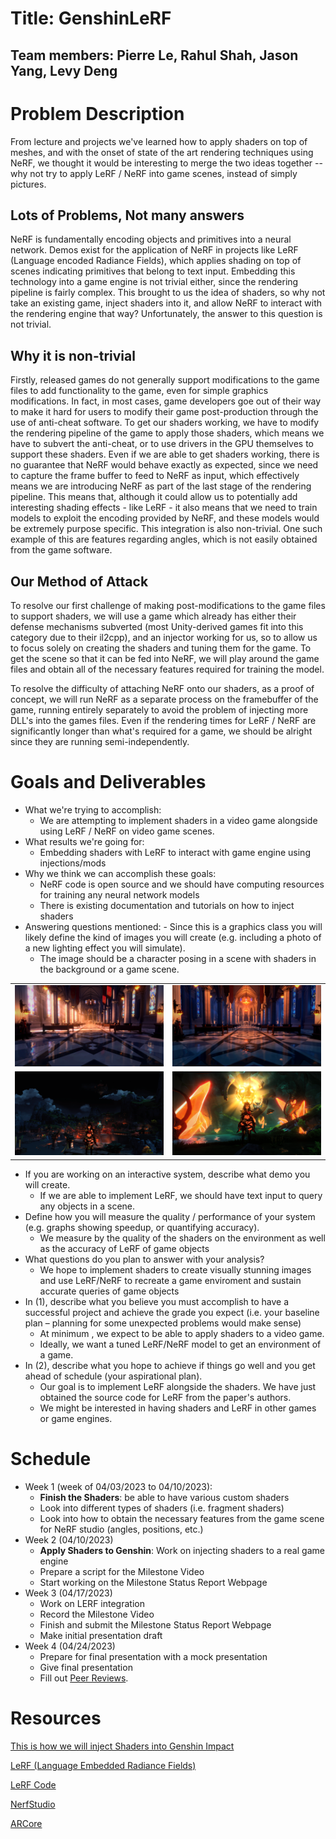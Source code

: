 # **Title:** GenshinLeRF

## **Team members:** Pierre Le, Rahul Shah, Jason Yang, Levy Deng


# Problem Description
From lecture and projects we've learned how to apply shaders on top of meshes, and with the onset of state of the art rendering techniques using NeRF, we thought it would be interesting to merge the two ideas together -- why not try to apply LeRF / NeRF into game scenes, instead of simply pictures.


## Lots of Problems, Not many answers
NeRF is fundamentally encoding objects and primitives into a neural network. Demos exist for the application of NeRF in projects like LeRF (Language encoded Radiance Fields), which applies shading on top of scenes indicating primitives that belong to text input. Embedding this technology into a game engine is not trivial either, since the rendering pipeline is fairly complex. This brought to us the idea of shaders, so why not take an existing game, inject shaders into it, and allow NeRF to interact with the rendering engine that way? Unfortunately, the answer to this question is not trivial.


## Why it is non-trivial

Firstly, released games do not generally support modifications to the game files to add functionality to the game, even for simple graphics modifications. In fact, in most cases, game developers goe out of their way to make it hard for users to modify their game post-production through the use of anti-cheat software. To get our shaders working, we have to modify the rendering pipeline of the game to apply those shaders, which means we have to subvert the anti-cheat, or to use drivers in the GPU themselves to support these shaders.
Even if we are able to get shaders working, there is no guarantee that NeRF would behave exactly as expected, since we need to capture the frame buffer to feed to NeRF as input, which effectively means we are introducing NeRF as part of the last stage of the rendering pipeline. This means that, although it could allow us to potentially add interesting shading effects - like LeRF - it also means that we need to train models to exploit the encoding provided by NeRF, and these models would be extremely purpose specific. This integration is also non-trivial. One such example of this are features regarding angles, which is not easily obtained from the game software.

## Our Method of Attack

To resolve our first challenge of making post-modifications to the game files to support shaders, we will use a game which already has either their defense mechanisms subverted (most Unity-derived games fit into this category due to their il2cpp), and an injector working for us, so to allow us to focus solely on creating the shaders and tuning them for the game. To get the scene so that it can be fed into NeRF, we will play around the game files and obtain all of the necessary features required for training the model.

To resolve the difficulty of attaching NeRF onto our shaders, as a proof of concept, we will run NeRF as a separate process on the framebuffer of the game, running entirely separately to avoid the problem of injecting more DLL's into the games files. Even if the rendering times for LeRF / NeRF are significantly longer than what's required for a game, we should be alright since they are running semi-independently.


# Goals and Deliverables
- What we're trying to accomplish:
  - We are attempting to implement shaders in a video game alongside using LeRF / NeRF on video game scenes. 
- What results we're going for:
    - Embedding shaders with LeRF to interact with game engine using injections/mods
- Why we think we can accomplish these goals:
    - NeRF code is open source and we should have computing resources for training any neural network models
    - There is existing documentation and tutorials on how to inject shaders 
- Answering questions mentioned: - Since this is a graphics class you will likely define the kind of images you will create (e.g. including a photo of a new lighting effect you will simulate).
    - The image should be a character posing in a scene with shaders in the background or a game scene.
<table>
  <tr>
    <td> <img src="images/1.png" ></td>
    <td><img src="images/2.png" > </td>
   </tr> 
   <tr>
      <td><img src="images/3.png"></td>
      <td><img src="images/4.png">
  </td>
  </tr>
</table>

- If you are working on an interactive system, describe what demo you will create.
    - If we are able to implement LeRF, we should have text input to query any objects in a scene.
- Define how you will measure the quality / performance of your system (e.g. graphs showing speedup, or quantifying accuracy).
    - We measure by the quality of the shaders on the environment as well as the accuracy of LeRF of game objects
- What questions do you plan to answer with your analysis?
    - We hope to implement shaders to create visually stunning images and use LeRF/NeRF to recreate a game enviroment and sustain accurate queries of game objects
- In (1), describe what you believe you must accomplish to have a successful project and achieve the grade you expect (i.e. your baseline plan – planning for some unexpected problems would make sense)
    - At minimum , we expect to be able to apply shaders to a video game. 
    - Ideally, we want a tuned LeRF/NeRF model to get an environment of a game.
- In (2), describe what you hope to achieve if things go well and you get ahead of schedule (your aspirational plan).
    - Our goal is to implement LeRF alongside the shaders. We have just obtained the source code for LeRF from the paper's authors.
    - We might be interested in having shaders and LeRF in other games or game engines.


# Schedule
- Week 1 (week of 04/03/2023 to 04/10/2023):
  - **Finish the Shaders**: be able to have various custom shaders
  - Look into different types of shaders (i.e. fragment shaders)
  - Look into how to obtain the necessary features from the game scene for NeRF studio (angles, positions, etc.)
- Week 2 (04/10/2023)
  - **Apply Shaders to Genshin**: Work on injecting shaders to a real game engine
  - Prepare a script for the Milestone Video
  - Start working on the Milestone Status Report Webpage
- Week 3 (04/17/2023)
  - Work on LERF integration
  - Record the Milestone Video
  - Finish and submit the Milestone Status Report Webpage
  - Make initial presentation draft
- Week 4 (04/24/2023)
  - Prepare for final presentation with a mock presentation 
  - Give final presentation
  - Fill out [Peer Reviews](https://forms.gle/3HUE1mw6CSf8JkJY8).


# Resources
<!-- Pls put a line between citations -->
[This is how we will inject Shaders into Genshin Impact](https://github.com/sefinek24/Genshin-Impact-ReShade)

[LeRF (Language Embedded Radiance Fields)](https://www.lerf.io/)

[LeRF Code](https://github.com/kerrj/lerf)

[NerfStudio](https://github.com/nerfstudio-project/nerfstudio)

[ARCore](https://developers.google.com/ar)